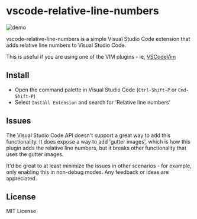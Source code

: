 # vscode-relative-line-numbers

![demo](http://i.imgur.com/AZxJCty.gif)

vscode-relative-line-numbers is a simple Visual Studio Code extension that adds relative line numbers to Visual Studio Code.

This is useful if you are using one of the VIM plugins - ie, [VSCodeVim](#https://github.com/VSCodeVim/Vim)

## Install

- Open the command palette in Visual Studio Code (`Ctrl-Shift-P` or `Cmd-Shift-P`)
- Select `Install Extension` and search for 'Relative line numbers'

## Issues

The Visual Studio Code API doesn't support a great way to add this functionality. It does expose a way to add 'gutter images', which is how this plugin adds the relative line numbers, but it breaks other functionality that uses the gutter images.

It'd be great to at least minimize the issues in other scenarios - for example, only enabling this in non-debug modes. Any feedback or ideas are appreciated.

## License

MIT License

